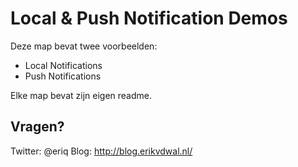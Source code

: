 # Local & Push Notification Demos

Deze map bevat twee voorbeelden:
* Local Notifications
* Push Notifications

Elke map bevat zijn eigen readme.

## Vragen?
Twitter: @eriq
Blog: http://blog.erikvdwal.nl/